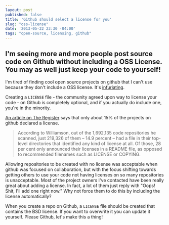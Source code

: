 ```yaml
---
layout: post
published: false
title: 'Github should select a license for you'
slug: "oss-license"
date: '2013-05-22 23:30 -04:00'
tags: "open-source, licensing, github"
---
```


## I'm seeing more and more people post source code on Github without including a OSS License. You may as well just keep your code to yourself!

I'm tired of finding cool open source projects on github that I can't use because they don't include a OSS license. It's [infuriating](http://hyperboleandahalf.blogspot.com/2010/05/sneaky-hate-spiral.html).

Creating a `LICENSE` file - the community agreed upon way to license your code - on Github is completely optional, and if you actually do include one, you're in the minority.

[An article on The Register](http://www.theregister.co.uk/2013/04/18/github_licensing_study/) says that only about 15% of the projects on github declared a license.

 > According to Williamson, out of the 1,692,135 code repositories he scanned, just 219,326 of them – 14.9 percent – had a file in their top-level directories that identified any kind of license at all. Of those, 28 per cent only announced their licenses in a README file, as opposed to recommended filenames such as LICENSE or COPYING.

Allowing repositories to be created with no license was acceptable when github was focused on collaboration, but with the focus shifting towards getting others to use your code not having licenses on so many repositories is unacceptable. Most of the project owners I've contacted have been really great about adding a license. In fact, a lot of them just reply with "Oops! Shit, I'll add one right now." Why not force them to do this by including the license automatically?

When you create a repo on Github, a `LICENSE` file should be created that contains the BSD license. If you want to overwrite it you can update it yourself. Please Github, let's make this a thing!
